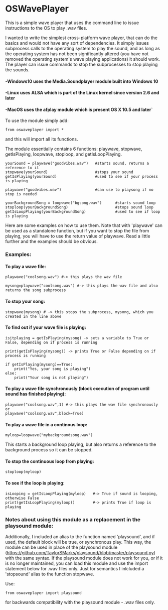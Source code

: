 # OSWavePlayer
This is a simple wave player that uses the command line to issue instructions to the OS to play .wav files.

I wanted to write the simplest cross-platform wave player, that can do the basics and would not have
any sort of dependencies.  It simply issues subprocess calls to the operating system to play the sound, and
as long as the operating system has not been significantly altered (you have not removed the operating system's
wave playing applications) it should work.  The player can issue commands to stop the subprocesses to stop playing
the sounds.

#### -Windows10 uses the Media.Soundplayer module built into Windows 10

#### -Linux uses ALSA which is part of the Linux kernel since version 2.6 and later

#### -MacOS uses the afplay module which is present OS X 10.5 and later`

To use the module simply add:
```
from oswaveplayer import *
```
and this will import all its functions.

The module essentially contains 6 functions:
playwave, stopwave, getIsPlaying, loopwave, stoploop, and getIsLoopPlaying.
```
yourSound = playwave("goodvibes.wav")   #starts sound, returns a reference to it
stopwave(yourSound)                     #stops your sound
getIsPlaying(yourSound)                 #used to see if your process is playing
```
```
playwave("goodvibes.wav")               #can use to playsong if no stop is needed
```
```
yourBackgroundSong = loopwave("bgsong.wav")      #starts sound loop
stoploop(yourBackgroundSong)                     #stops sound loop
getIsLoopPlaying(yourBackgroundSong)             #used to see if loop is playing
```

Here are some examples on how to use them.
Note that with 'playwave' can be used as a standalone function, but if you want to stop the file from playing,
you will have to use the return value of playwave.  Read a little further and the examples should be obvious.

### Examples:

#### To play a wave file:
```
playwave("coolsong.wav") #-> this plays the wav file

mysong=playwave("coolsong.wav") #-> this plays the wav file and also returns the song subprocess
```

#### To stop your song:
```
stopwave(mysong) # -> this stops the subprocess, mysong, which you created in the line above
```

#### To find out if your wave file is playing:

```
isitplaying = getIsPlaying(mysong) -> sets a variable to True or False, depending on if process is running

print(getIsPlaying(mysong)) -> prints True or False depending on if process is running

if getIsPlaying(mysong)==True:
    print("Yes, your song is playing")
else:
    print("Your song is not playing")
```

#### To play a wave file synchronously (block execution of program until sound has finished playing):
```
playwave("coolsong.wav",1) #-> this plays the wav file synchronously
or
playwave("coolsong.wav",block=True)
```
#### To play a wave file in a continous loop:
```
myloop=loopwave("mybackgroundsong.wav")
```
This starts a background loop playing, but also returns a reference to the background process so it can be stopped.
#### To stop the continuous loop from playing:

```
stoploop(myloop)
```
#### To see if the loop is playing:

```
isLooping = getIsLoopPlaying(myloop)   #-> True if sound is looping, otherwise False
print(getIsLoopPlaying(myloop))        #-> prints True if loop is playing 

```

### Notes about using this module as a replacement in the playsound module:

Additionally, I included an alias to the function named 'playsound', and if used, the default block will be true, or synchronous play.  This way, the
module can be used in place of the playsound module (https://github.com/TaylorSMarks/playsound/blob/master/playsound.py) with the same syntax.  If the playsound module does not work for you, or if it is no longer maintained, you can load this module and use the import statement below for .wav files only.  Just for semantics I inlcluded a 'stopsound' alias to the function stopwave.

Use:
```
from oswaveplayer import playsound
```
for backwards compatibility with the playsound module - .wav files only.
